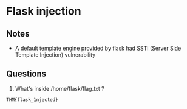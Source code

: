 # Flask injection

## Notes
* A default template engine provided by flask had SSTI (Server Side Template Injection) vulnerability


## Questions
1. What's inside /home/flask/flag.txt ?
```
THM{flask_1njected}
```